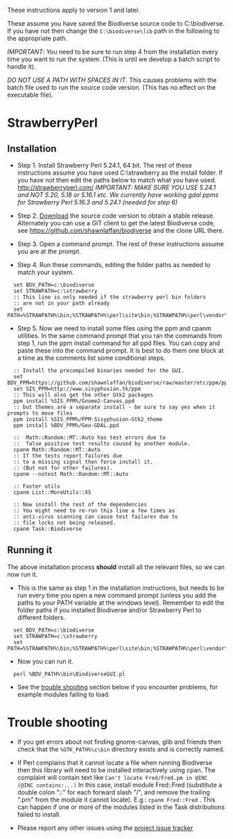 These instructions apply to version 1 and later.

These assume you have saved the Biodiverse source code to C:\biodiverse.  If you have not then change the `C:\biodiverse\lib` path in the following to the appropriate path.

_IMPORTANT_:  You need to be sure to run step 4 from the installation every time you want to run the system.  (This is until we develop a batch script to handle it).

_DO NOT USE A PATH WITH SPACES IN IT_.  This causes problems with the batch file used to run the source code version.  (This has no effect on the executable file).


# StrawberryPerl #


## Installation ##


*  Step 1.  Install Strawberry Perl 5.24.1, 64 bit.  The rest of these instructions assume you have used C:\strawberry as the install folder.  If you have not then edit the paths below to match what you have used.  http://strawberryperl.com/  _IMPORTANT:  MAKE SURE YOU USE 5.24.1 and NOT 5.20, 5.18 or 5.16.1 etc.  We currently have working gdal ppms for Strawberry Perl 5.16.3 and 5.24.1 (needed for step 6)_

*  Step 2.  [Download](Downloads) the source code version to obtain a stable release.  Alternately you can use a GIT client to get the latest Biodiverse code, see https://github.com/shawnlaffan/biodiverse and the clone URL there.

*  Step 3.  Open a command prompt.  The rest of these instructions assume you are at the prompt.

*  Step 4.  Run these commands, editing the folder paths as needed to match your system.

```dos
  set BDV_PATH=c:\biodiverse
  set STRAWPATH=c:\strawberry
  :: This line is only needed if the strawberry perl bin folders 
  :: are not in your path already
  set PATH=%STRAWPATH%\bin;%STRAWPATH%\perl\site\bin;%STRAWPATH%\perl\vendor\bin;%STRAWPATH%\perl\bin;%PATH%
```

*  Step 5.  Now we need to install some files using the ppm and cpanm utilities.  In the same command prompt that you ran the commands from step 1, run the ppm install command for all ppd files.  You can copy and paste these into the command prompt.  It is best to do them one block at a time as the comments list some conditional steps.  

```
  :: Install the precompiled binaries needed for the GUI.
  set BDV_PPM=https://github.com/shawnlaffan/biodiverse/raw/master/etc/ppm/ppm524_x64
  set SIS_PPM=http://www.sisyphusion.tk/ppm
  :: This will also get the other Gtk2 packages
  ppm install %SIS_PPM%/Gnome2-Canvas.ppd 
  :: but themes are a separate install - be sure to say yes when it prompts to move files
  ppm install %SIS_PPM%/PPM-Sisyphusion-Gtk2_theme
  ppm install %BDV_PPM%/Geo-GDAL.ppd

  ::  Math::Random::MT::Auto has test errors due to 
  ::  false positive test results caused by another module.
  cpanm Math::Random::MT::Auto
  :: If the tests report failures due 
  :: to a missing signal then force install it.
  :: (But not for other failures).
  cpanm --notest Math::Random::MT::Auto

  :: Faster utils
  cpanm List::MoreUtils::XS

  :: Now install the rest of the dependencies
  :: You might need to re-run this line a few times as 
  :: anti-virus scanning can cause test failures due to 
  :: file locks not being released.
  cpanm Task::Biodiverse

```


## Running it ##

The above installation process **should** install all the relevant files, so we can now run it.

*  This is the same as step 1 in the installation instructions, but needs to be run every time you open a new command prompt (unless you add the paths to your PATH variable at the windows level).  Remember to edit the folder paths if you installed Biodiverse and/or Strawberry Perl to different folders.

```dos
  set BDV_PATH=c:\biodiverse
  set STRAWPATH=c:\strawberry
  set PATH=%STRAWPATH%\bin;%STRAWPATH%\perl\site\bin;%STRAWPATH%\perl\vendor\bin;%STRAWPATH%\perl\bin;%BDV_PATH%\bin;%PATH%
```

*  Now you can run it.

```dos
  perl %BDV_PATH%\bin\BiodiverseGUI.pl
```


  * See the [trouble shooting](#trouble-shooting) section below if you encounter problems, for example modules failing to load.


# Trouble shooting #

  * If you get errors about not finding gnome-canvas, glib and friends then check that the `%GTK_PATH%\c\bin` directory exists and is correctly named.
  * If Perl complains that it cannot locate a file when running Biodiverse then this library will need to be installed interactively using cpan. The complaint will contain text like `Can't locate Fred/Fred.pm in @INC (@INC contains:...)`  In this case, install module Fred::Fred (substitute a double colon "::" for each forward slash "/", and remove the trailing ".pm" from the module it cannot locate). E.g.: `cpanm Fred::Fred` . This can happen if one or more of the modules listed in the Task distributions failed to install.

  * Please report any other issues using the [project issue tracker](https://github.com/shawnlaffan/biodiverse/issues/)